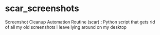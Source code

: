 # scar_screenshots
 Screenshot Cleanup Automation Routine (scar) : Python script that gets rid of all my old screenshots I leave lying around on my desktop
